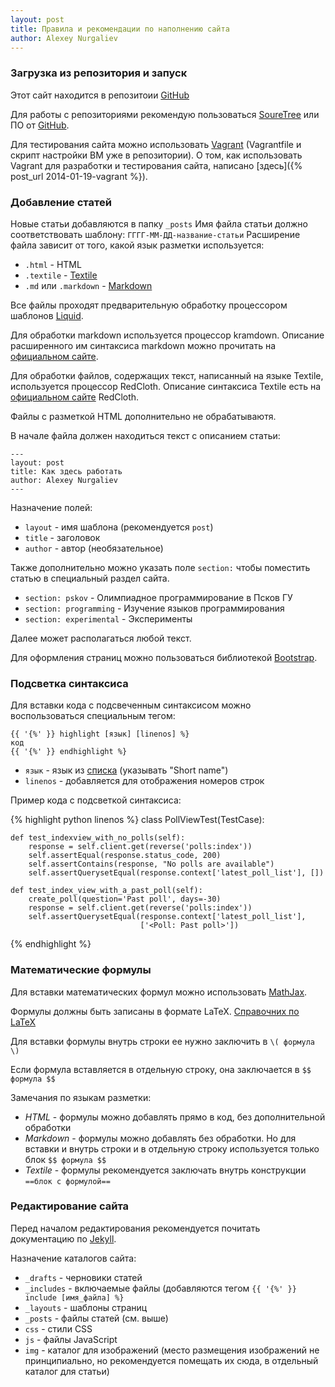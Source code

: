 ```yaml
---
layout: post
title: Правила и рекомендации по наполнению сайта
author: Alexey Nurgaliev
---
```


### Загрузка из репозитория и запуск

Этот сайт находится в репозитоии [GitHub](https://github.com/n-at/n-at.github.io)

Для работы с репозиториями рекомендую пользоваться [SoureTree](http://sourcetreeapp.com/) или ПО от [GitHub](https://github.com/).

Для тестирования сайта можно использовать [Vagrant](http://www.vagrantup.com/) (Vagrantfile и скрипт настройки ВМ уже в репозитории). О том, как использовать Vagrant для разработки и тестирования сайта, написано [здесь]({% post_url 2014-01-19-vagrant %}).

### Добавление статей

Новые статьи добавляются в папку `_posts` Имя файла статьи должно соответствовать шаблону: `ГГГГ-ММ-ДД-название-статьи` Расширение файла зависит от того, какой язык разметки используется:

* `.html` - HTML
* `.textile` - [Textile](http://ru.wikipedia.org/wiki/Textile_%28%D1%8F%D0%B7%D1%8B%D0%BA_%D1%80%D0%B0%D0%B7%D0%BC%D0%B5%D1%82%D0%BA%D0%B8%29)
* `.md` или `.markdown` - [Markdown](http://ru.wikipedia.org/wiki/Markdown)

Все файлы проходят предварительную обработку процессором шаблонов [Liquid](http://docs.shopify.com/themes/liquid-basics). 

Для обработки markdown используется процессор kramdown. Описание расширенного им синтаксиса markdown можно прочитать на [официальном сайте](http://kramdown.gettalong.org/syntax.html).

Для обработки файлов, содержащих текст, написанный на языке Textile, используется процессор RedCloth. Описание синтаксиса Textile есть на [официальном сайте](http://redcloth.org/textile/) RedCloth.

Файлы с разметкой HTML дополнительно не обрабатываютя.

В начале файла должен находиться текст с описанием статьи:

    ---
    layout: post
    title: Как здесь работать
    author: Alexey Nurgaliev
    ---

Назначение полей:

* `layout` - имя шаблона (рекомендуется `post`)
* `title` - заголовок
* `author` - автор (необязательное)

Также дополнительно можно указать поле `section:` чтобы поместить статью в специальный раздел сайта. 

* `section: pskov` - Олимпиадное программирование в Псков ГУ
* `section: programming` - Изучение языков программирования
* `section: experimental` - Эксперименты

Далее может располагаться любой текст.

Для оформления страниц можно пользоваться библиотекой [Bootstrap](http://getbootstrap.com/).

### Подсветка синтаксиса

Для вставки кода с подсвеченным синтаксисом можно воспользоваться специальным тегом:

    {{ '{%' }} highlight [язык] [linenos] %}
    код
    {{ '{%' }} endhighlight %}

* `язык` - язык из [списка](http://pygments.org/docs/lexers/) (указывать "Short name")
* `linenos` - добавляется для отображения номеров строк

Пример кода с подсветкой синтаксиса:

{% highlight python linenos %}
class PollViewTest(TestCase):

    def test_indexview_with_no_polls(self):
        response = self.client.get(reverse('polls:index'))
        self.assertEqual(response.status_code, 200)
        self.assertContains(response, "No polls are available")
        self.assertQuerysetEqual(response.context['latest_poll_list'], [])

    def test_index_view_with_a_past_poll(self):
        create_poll(question='Past poll', days=-30)
        response = self.client.get(reverse('polls:index'))
        self.assertQuerysetEqual(response.context['latest_poll_list'],
                                 ['<Poll: Past poll>'])
								 
{% endhighlight %}

### Математические формулы

Для вставки математических формул можно использовать [MathJax](http://www.mathjax.org/).

Формулы должны быть записаны в формате LaTeX. [Справочних по LaTeX](http://physics.nad.ru/latex.html)

Для вставки формулы внутрь строки ее нужно заключить в `\( формула \)`

Если формула вставляется в отдельную строку, она заключается в `$$ формула $$`

Замечания по языкам разметки:

* *HTML* - формулы можно добавлять прямо в код, без дополнительной обработки
* *Markdown* - формулы можно добавлять без обработки. Но для вставки и внутрь строки и в отдельную строку используется только блок `$$ формула $$`
* *Textile* - формулы рекомендуется заключать внутрь конструкции `==блок с формулой==`

### Редактирование сайта

Перед началом редактирования рекомендуется почитать документацию по [Jekyll](http://jekyllrb.com/docs/home/).

Назначение каталогов сайта:

* `_drafts` - черновики статей
* `_includes` - включаемые файлы (добавляются тегом `{{ '{%' }} include [имя_файла] %}`
* `_layouts` - шаблоны страниц
* `_posts` - файлы статей (см. выше)
* `css` - стили CSS
* `js` - файлы JavaScript
* `img` - каталог для изображений (место размещения изображений не принципиально, но рекомендуется помещать их сюда, в отдельный каталог для статьи)
